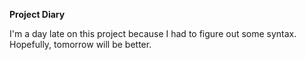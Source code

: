 **Project Diary**

I'm a day late on this project because I had to figure out some syntax. Hopefully, tomorrow will be better.
